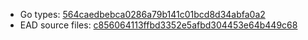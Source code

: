 * Go types: [564caedbebca0286a79b141c01bcd8d34abfa0a2](https://github.com/NYULibraries/dlts-finding-aids-ead-go-packages/commit/564caedbebca0286a79b141c01bcd8d34abfa0a2)
* EAD source files: [c856064113ffbd3352e5afbd304453e64b449c68](https://github.com/NYULibraries/dlts-finding-aids-ead-sample-set-2/commit/c856064113ffbd3352e5afbd304453e64b449c68)
